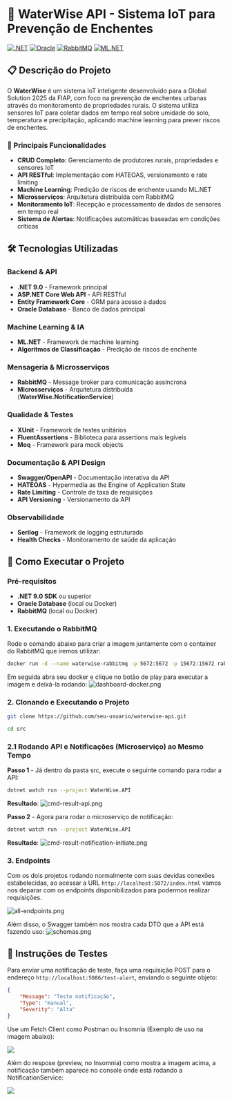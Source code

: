 # 🌊 WaterWise API - Sistema IoT para Prevenção de Enchentes

[![.NET](https://img.shields.io/badge/.NET-8.0-blue.svg)](https://dotnet.microsoft.com/)
[![Oracle](https://img.shields.io/badge/Oracle-Database-red.svg)](https://www.oracle.com/)
[![RabbitMQ](https://img.shields.io/badge/RabbitMQ-Messaging-orange.svg)](https://www.rabbitmq.com/)
[![ML.NET](https://img.shields.io/badge/ML.NET-Machine%20Learning-green.svg)](https://dotnet.microsoft.com/apps/machinelearning-ai/ml-dotnet)

## 📋 Descrição do Projeto

O **WaterWise** é um sistema IoT inteligente desenvolvido para a Global Solution 2025 da FIAP, com foco na prevenção de enchentes urbanas através do monitoramento de propriedades rurais. O sistema utiliza sensores IoT para coletar dados em tempo real sobre umidade do solo, temperatura e precipitação, aplicando machine learning para prever riscos de enchentes.

### 🎯 Principais Funcionalidades

- **CRUD Completo**: Gerenciamento de produtores rurais, propriedades e sensores IoT
- **API RESTful**: Implementação com HATEOAS, versionamento e rate limiting
- **Machine Learning**: Predição de riscos de enchente usando ML.NET
- **Microsserviços**: Arquitetura distribuída com RabbitMQ
- **Monitoramento IoT**: Recepção e processamento de dados de sensores em tempo real
- **Sistema de Alertas**: Notificações automáticas baseadas em condições críticas

## 🛠️ Tecnologias Utilizadas

### Backend & API
- **.NET 9.0** - Framework principal
- **ASP.NET Core Web API** - API RESTful
- **Entity Framework Core** - ORM para acesso a dados
- **Oracle Database** - Banco de dados principal

### Machine Learning & IA
- **ML.NET** - Framework de machine learning
- **Algoritmos de Classificação** - Predição de riscos de enchente

### Mensageria & Microsserviços
- **RabbitMQ** - Message broker para comunicação assíncrona
- **Microsserviços** - Arquitetura distribuída (**WaterWise.NotificationService**)

### Qualidade & Testes
- **XUnit** - Framework de testes unitários
- **FluentAssertions** - Biblioteca para assertions mais legíveis
- **Moq** - Framework para mock objects

### Documentação & API Design
- **Swagger/OpenAPI** - Documentação interativa da API
- **HATEOAS** - Hypermedia as the Engine of Application State
- **Rate Limiting** - Controle de taxa de requisições
- **API Versioning** - Versionamento da API

### Observabilidade
- **Serilog** - Framework de logging estruturado
- **Health Checks** - Monitoramento de saúde da aplicação

## 🚀 Como Executar o Projeto

### Pré-requisitos

- **.NET 9.0 SDK** ou superior
- **Oracle Database** (local ou Docker)
- **RabbitMQ** (local ou Docker)



### 1. Executando o RabbitMQ
Rode o comando abaixo para criar a imagem juntamente com o container do RabbitMQ que iremos utilizar:

```bash
docker run -d --name waterwise-rabbitmq -p 5672:5672 -p 15672:15672 rabbitmq:3-management
```

Em seguida abra seu docker e clique no botão de play para executar a imagem e deixá-la rodando:
![dashboard-docker.png](imgs/dashboard-docker.png)


### 2. Clonando e Executando o Projeto

```bash
git clone https://github.com/seu-usuario/waterwise-api.git

cd src
```

### 2.1 Rodando API e Notificações (Microserviço) ao Mesmo Tempo

**Passo 1** - Já dentro da pasta src, execute o seguinte comando para rodar a API:
```bash
dotnet watch run --project WaterWise.API
```
**Resultado**: 
![cmd-result-api.png](imgs/cmd-result-api.png)


**Passo 2** - Agora para rodar o microserviço de notificação:

```bash
dotnet watch run --project WaterWise.API
```
**Resultado**:
![cmd-result-notification-initiate.png](imgs/cmd-result-notification-initiate.png)

### 3. Endpoints

Com os dois projetos rodando normalmente com suas devidas conexões estabelecidas, ao acessar a URL `http://localhost:5072/index.html` vamos nos deparar com os endpoints disponibilizados para podermos realizar requisições.

![all-endpoints.png](imgs/allendpoints.png)


Além disso, o Swagger também nos mostra cada DTO que a API está fazendo uso:
![schemas.png](imgs/schemas.png)



## 🧪 Instruções de Testes

Para enviar uma notificação de teste, faça uma requisição POST para o endereço `http://localhost:5086/test-alert`, enviando o seguinte objeto:
```json
{
	"Message": "Teste notificação",
	"Type": "manual",
	"Severity": "Alta"
}
```


Use um Fetch Client como Postman ou Insomnia (Exemplo de uso na imagem abaixo):

<img src="./imgs/POST-alert-notification.png"/>

Além do respose (preview, no Insomnia) como mostra a imagem acima, a notificação também aparece no console onde está rodando a NotificationService:

<img src="./imgs/console-alert-notification.png"/>